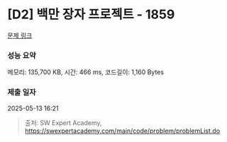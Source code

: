 # [D2] 백만 장자 프로젝트 - 1859 

[문제 링크](https://swexpertacademy.com/main/code/problem/problemDetail.do?contestProbId=AV5LrsUaDxcDFAXc) 

### 성능 요약

메모리: 135,700 KB, 시간: 466 ms, 코드길이: 1,160 Bytes

### 제출 일자

2025-05-13 16:21



> 출처: SW Expert Academy, https://swexpertacademy.com/main/code/problem/problemList.do